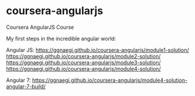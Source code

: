 # coursera-angularjs
Coursera AngularJS Course

My first steps in the incredible angular world:

Angular JS:
https://ggnaegi.github.io/coursera-angularjs/module1-solution/
https://ggnaegi.github.io/coursera-angularjs/module2-solution/
https://ggnaegi.github.io/coursera-angularjs/module3-solution/
https://ggnaegi.github.io/coursera-angularjs/module4-solution/

Angular 7:
https://ggnaegi.github.io/coursera-angularjs/module4-solution-angular-7-build/
